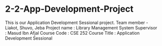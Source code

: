 # 2-2-App-Development-Project
This is our Application Development Sessional project. Team member - Liakot, Shuvo, Jeba
Project name : Library Management System
Supervisor : Masud Ibn Afjal
Course Code : CSE 252
Course Title : Application Development Sessional
